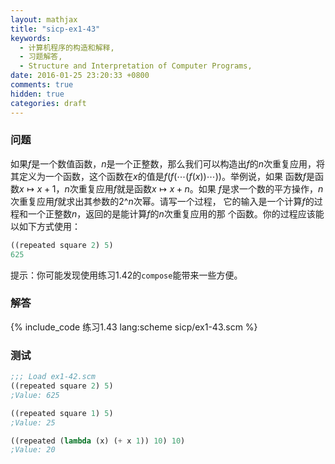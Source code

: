 ```yaml
---
layout: mathjax
title: "sicp-ex1-43"
keywords:
  - 计算机程序的构造和解释,
  - 习题解答,
  - Structure and Interpretation of Computer Programs,
date: 2016-01-25 23:20:33 +0800
comments: true
hidden: true
categories: draft
---
```


### 问题

如果$f$是一个数值函数，$n$是一个正整数，那么我们可以构造出$f$的$n$次重复应用，将
其定义为一个函数，这个函数在$x$的值是$f(f(\cdots (f(x))\cdots ))$。举例说，如果
函数$f$是函数$x \mapsto x + 1$，$n$次重复应用$f$就是函数$x \mapsto x + n$。如果
$f$是求一个数的平方操作，$n$次重复应用$f$就求出其参数的$2\^n$次幂。请写一个过程，
它的输入是一个计算$f$的过程和一个正整数$n$，返回的是能计算$f$的$n$次重复应用的那
个函数。你的过程应该能以如下方式使用：

``` scheme
((repeated square 2) 5)
625
```

提示：你可能发现使用练习1.42的`compose`能带来一些方便。

### 解答

{% include_code 练习1.43 lang:scheme sicp/ex1-43.scm %}

### 测试

``` scheme
;;; Load ex1-42.scm
((repeated square 2) 5)
;Value: 625

((repeated square 1) 5)
;Value: 25

((repeated (lambda (x) (+ x 1)) 10) 10)
;Value: 20
```
